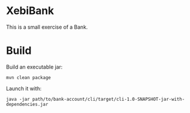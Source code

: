 # XebiBank

This is a small exercise of a Bank.

# Build
Build an executable jar:
```
mvn clean package
```
Launch it with:
```
java -jar path/to/bank-account/cli/target/cli-1.0-SNAPSHOT-jar-with-dependencies.jar
```